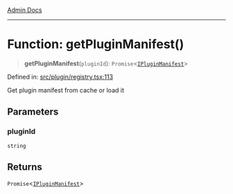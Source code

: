 [Admin Docs](/)

***

# Function: getPluginManifest()

> **getPluginManifest**(`pluginId`): `Promise`\<[`IPluginManifest`](plugin\types\README\interfaces\IPluginManifest.md)\>

Defined in: [src/plugin/registry.tsx:113](https://github.com/PalisadoesFoundation/talawa-admin/blob/main/src/plugin/registry.tsx#L113)

Get plugin manifest from cache or load it

## Parameters

### pluginId

`string`

## Returns

`Promise`\<[`IPluginManifest`](plugin\types\README\interfaces\IPluginManifest.md)\>

